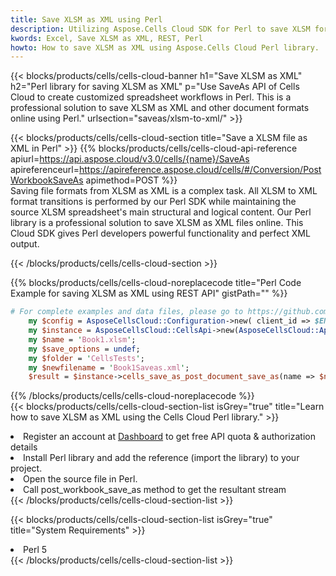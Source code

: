 ```yaml
---
title: Save XLSM as XML using Perl 
description: Utilizing Aspose.Cells Cloud SDK for Perl to save XLSM format file as XML format file. 
kwords: Excel, Save XLSM as XML, REST, Perl
howto: How to save XLSM as XML using Aspose.Cells Cloud Perl library.
---
```



{{< blocks/products/cells/cells-cloud-banner h1="Save XLSM as XML" h2="Perl library for saving XLSM as XML" p="Use SaveAs API of Cells Cloud to create customized spreadsheet workflows in Perl. This is a professional solution to save XLSM as XML and other document formats online using Perl." urlsection="saveas/xlsm-to-xml/" >}}

{{< blocks/products/cells/cells-cloud-section  title="Save a XLSM file as XML in Perl" >}}
{{% blocks/products/cells/cells-cloud-api-reference  apiurl=https://api.aspose.cloud/v3.0/cells/{name}/SaveAs  apireferenceurl=https://apireference.aspose.cloud/cells/#/Conversion/PostWorkbookSaveAs  apimethod=POST %}}
<br/>
Saving file formats from XLSM as XML is a complex task. All XLSM to XML format transitions is performed by our Perl SDK while maintaining the source XLSM spreadsheet's main structural and logical content. Our Perl library is a professional solution to save XLSM as XML files online. This Cloud SDK gives Perl developers powerful functionality and perfect XML output.

{{< /blocks/products/cells/cells-cloud-section >}}

{{% blocks/products/cells/cells-cloud-noreplacecode title="Perl Code Example for saving XLSM as XML using REST API" gistPath="" %}}
  
```perl
# For complete examples and data files, please go to https://github.com/aspose-cells-cloud/aspose-cells-cloud-perl/
    my $config = AsposeCellsCloud::Configuration->new( client_id => $ENV{'ProductClientId'}, client_secret => $ENV{'ProductClientSecret'});
    my $instance = AsposeCellsCloud::CellsApi->new(AsposeCellsCloud::ApiClient->new( $config));
    my $name = 'Book1.xlsm';
    my $save_options = undef;
    my $folder = 'CellsTests';
    my $newfilename = 'Book1Saveas.xml';
    $result = $instance->cells_save_as_post_document_save_as(name => $name,save_options => $save_options, newfilename => $newfilename, folder => $folder);
```
  
{{% /blocks/products/cells/cells-cloud-noreplacecode  %}}
<br/>
{{< blocks/products/cells/cells-cloud-section-list isGrey="true"  title="Learn how to save XLSM as XML using the Cells Cloud Perl library." >}}
<li>Register an account at <a href="https://dashboard.aspose.cloud/">Dashboard</a> to get free API quota & authorization details</li>
<li>Install Perl library and add the reference (import the library) to your project.</li>
<li>Open the source file in Perl.</li>
<li>Call post_workbook_save_as method to get the resultant stream</li>
{{< /blocks/products/cells/cells-cloud-section-list >}}

{{< blocks/products/cells/cells-cloud-section-list isGrey="true"  title="System Requirements" >}}
<li>Perl 5</li>
{{< /blocks/products/cells/cells-cloud-section-list >}}
